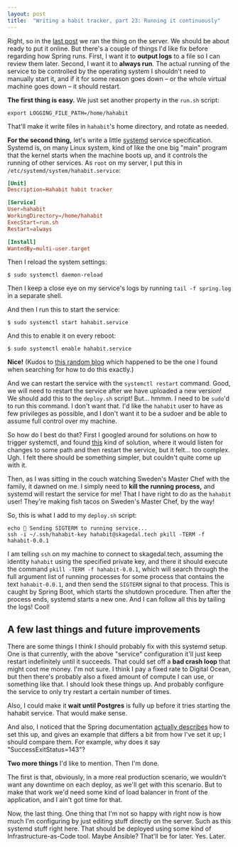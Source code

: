 ```yaml
---
layout: post
title:  "Writing a habit tracker, part 23: Running it continuously"
---
```


Right, so in the [last post](/2023/01/23/habit-tracker-running-it-on-the-server.html) we ran the thing on the server. We should be about ready to put it online. But there's a couple of things I'd like fix before regarding how Spring runs. First, I want it to **output logs** to a file so I can review them later. Second, I want it to **always run**. The actual running of the service to be controlled by the operating system  I shouldn't need to manually start it, and if it for some reason goes down – or the whole virtual machine goes down – it should restart.

**The first thing is easy.** We just set another property in the `run.sh` script:

```shell
export LOGGING_FILE_PATH=/home/hahabit 
```

That'll make it write files in `hahabit`'s home directory, and rotate as needed.

**For the second thing,** let's write a little [systemd](https://en.wikipedia.org/wiki/Systemd) service specification. Systemd is, on many Linux system, kind of like the one big "main" program that the kernel starts when the machine boots up, and it controls the running of other services. As `root` on my server, I put this in `/etc/systemd/system/hahabit.service`:

```toml
[Unit]
Description=Hahabit habit tracker

[Service]
User=hahabit
WorkingDirectory=/home/hahabit
ExecStart=run.sh
Restart=always

[Install]
WantedBy=multi-user.target
```

Then I reload the system settings:

```shell
$ sudo systemctl daemon-reload
```

Then I keep a close eye on my service's logs by running `tail -f spring.log` in a separate shell.

And then I run this to start the service:

```shell
$ sudo systemctl start hahabit.service
```

And this to enable it on every reboot:

```shell
$ sudo systemctl enable hahabit.service
```

**Nice!** (Kudos to [this random blog](https://www.shubhamdipt.com/blog/how-to-create-a-systemd-service-in-linux/) which happened to be the one I found when searching for how to do this exactly.) 

And we can restart the service with the `systemctl restart` command. Good, we will need to restart the service after we have uploaded a new version! We should add this to the `deploy.sh` script! But... hmmm. I need to be `sudo`'d to run this command. I don't want that. I'd like the `hahabit` user to have as few privileges as possible, and I don't want it to be a sudoer and be able to assume full control over my machine.

So how do I best do that? First I googled around for solutions on how to trigger systemctl, and found [this](https://superuser.com/questions/1171751/restart-systemd-service-automatically-whenever-a-directory-changes-any-file-ins) kind of solution, where it would listen for changes to some path and then restart the service, but it felt... too complex. Ugh. I felt there should be something simpler, but couldn't quite come up with it.  

Then, as I was sitting in the couch watching Sweden's Master Chef with the family, it dawned on me. I simply need to **kill the running process,** and systemd will restart the service for me! That I have right to do as the `hahabit` user! They're making fish tacos on Sweden's Master Chef, by the way!   

So, this is what I add to my `deploy.sh` script:

```shell
echo 👋 Sending SIGTERM to running service...
ssh -i ~/.ssh/hahabit-key hahabit@skagedal.tech pkill -TERM -f hahabit-0.0.1
```

I am telling `ssh` on my machine to connect to skagedal.tech, assuming the identity `hahabit` using the specified private key, and there it should execute the command `pkill -TERM -f hahabit-0.0.1`, which will search through the full argument list of running processes for some process that contains the text `hahabit-0.0.1`, and then send the `SIGTERM` signal to that process. This is caught by Spring Boot, which starts the shutdown procedure. Then after the process ends, systemd starts a new one. And I can follow all this by tailing the logs! Cool!

## A few last things and future improvements

There are some things I think I should probably fix with this systemd setup. One is that currently, with the above "service" configuration it'll just keep restart indefinitely until it succeeds. That could set off a **bad crash loop** that might cost me money. I'm not sure. I think I pay a fixed rate to Digital Ocean, but then there's probably also a fixed amount of compute I can use, or something like that. I should look these things up. And probably configure the service to only try restart a certain number of times.

Also, I could make it **wait until Postgres** is fully up before it tries starting the hahabit service. That would make sense. 

And also, I noticed that the Spring documentation [actually describes](https://docs.spring.io/spring-boot/docs/current/reference/htmlsingle/#deployment.installing.nix-services.system-d) how to set this up, and gives an example that differs a bit from how I've set it up; I should compare them. For example, why does it say "SuccessExitStatus=143"? 

**Two more things** I'd like to mention. Then I'm done.

The first is that, obviously, in a more real production scenario, we wouldn't want any downtime on each deploy, as we'll get with this scenario. But to make that work we'd need some kind of load balancer in front of the application, and I ain't got time for that.

Now, the last thing. One thing that I'm not so happy with right now is how much I'm configuring by just editing stuff directly on the server. Such as this systemd stuff right here. That should be deployed using some kind of Infrastructure-as-Code tool. Maybe Ansible? That'll be for later. Yes. Later.

